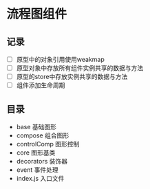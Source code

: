 # 流程图组件

## 记录

- [ ] 原型中的对象引用使用weakmap
- [ ] 原型对象中存放所有组件实例共享的数据与方法
- [ ] 原型的store中存放实例共享的数据与方法
- [ ] 组件添加生命周期

## 目录

- base 
基础图形
- compose
组合图形
- controlComp
图形控制
- core
图形基类
- decorators
装饰器
- event
事件处理
- index.js
入口文件 